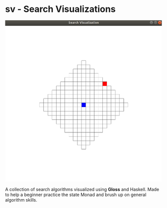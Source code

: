 # sv - Search Visualizations

![BFS](./bfs.png)

A collection of search algorithms visualized using **Gloss** and Haskell. Made to help a beginner practice the state Monad and brush up on general algorithm skills. 
